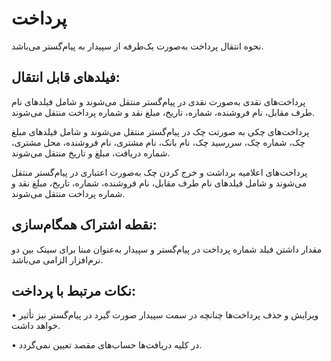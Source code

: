 # پرداخت 

نحوه انتقال پرداخت به‌صورت یک‌طرفه از سپیدار به پیام‌گستر می‌باشد.

## فیلدهای قابل انتقال: 

پرداخت‌های نقدی به‌صورت نقدی در پیام‌گستر منتقل می‌شوند و شامل فیلدهای نام طرف مقابل، نام فروشنده، شماره، تاریخ، مبلغ نقد و شماره پرداخت منتقل می‌شوند.

پرداخت‌های چکی به صورتت چک در پیام‌گستر منتقل می‌شوند و شامل فیلدهای مبلغ چک، شماره چک، سررسید چک، نام بانک، نام مشتری، نام فروشنده، محل مشتری، شماره دریافت، مبلغ و تاریخ منتقل می‌شوند.

پرداخت‌های اعلامیه برداشت و خرج کردن چک به‌صورت اعتباری در پیام‌گستر منتقل می‌شوند و شامل فیلدهای نام طرف مقابل، نام فروشنده، شماره، تاریخ، مبلغ نقد و شماره پرداخت منتقل می‌شوند.

## نقطه اشتراک همگام‌سازی:

مقدار داشتن فیلد شماره پرداخت در پیام‌گستر و سپیدار به‌عنوان مبنا برای سینک بین دو نرم‌افزار الزامی می‌باشد.

## نکات مرتبط با پرداخت:

•    ویرایش و حذف پرداخت‌ها چنانچه در سمت سپیدار صورت گیرد در پیام‌گستر نیز تأثیر خواهد داشت.

•    در کلیه دریافت‌ها حساب‌های مقصد تعیین نمی‌گردد.
